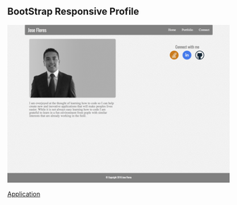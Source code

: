 ## BootStrap Responsive Profile

![alt text](/assets/bootStrapProfile.png "BooStrap Profile")

[Application](https://jf-13.github.io/Bootstrap-Portfolio/ "BootStrap Profile Link")
